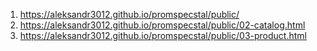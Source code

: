1. <https://aleksandr3012.github.io/promspecstal/public/>
1. <https://aleksandr3012.github.io/promspecstal/public/02-catalog.html>
1. <https://aleksandr3012.github.io/promspecstal/public/03-product.html>
